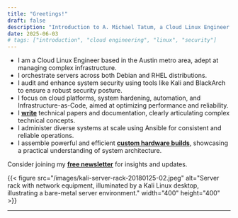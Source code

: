 ```yaml
---
title: "Greetings!"
draft: false
description: "Introduction to A. Michael Tatum, a Cloud Linux Engineer specializing in cloud platforms, security, and automation."
date: 2025-06-03
# tags: ["introduction", "cloud engineering", "linux", "security"]
---
```


* I am a Cloud Linux Engineer based in the Austin metro area, adept at managing complex infrastructure.
* I orchestrate servers across both Debian and RHEL distributions.
* I audit and enhance system security using tools like Kali and BlackArch to ensure a robust security posture.
* I focus on cloud platforms, system hardening, automation, and Infrastructure-as-Code, aimed at optimizing performance and reliability.
* I **[write](https://www.putorius.net/author/mtatum)** technical papers and documentation, clearly articulating complex technical concepts.
* I administer diverse systems at scale using Ansible for consistent and reliable operations.
* I assemble powerful and efficient **[custom hardware builds](https://www.facebook.com/marketplace/profile/100009407774967/)**, showcasing a practical understanding of system architecture.

Consider joining my **[free newsletter](https://amaadmichael.substack.com/welcome/)** for insights and updates.

{{< figure src="/images/kali-server-rack-20180125-02.jpeg" alt="Server rack with network equipment, illuminated by a Kali Linux desktop, illustrating a bare-metal server environment." width="400" height="400"  >}}

---
